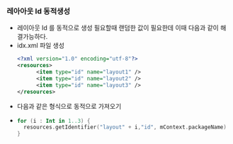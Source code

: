 ### 레아아웃 Id 동적생성
* 레이아웃 Id 를 동적으로 생성 필요할때 랜덤한 값이 필요한데 이때 다음과 같이 해결가능하다.
* idx.xml 파일 생성
  ```xml
  <?xml version="1.0" encoding="utf-8"?>
  <resources>
        <item type="id" name="layout1" />
        <item type="id" name="layout2" />
        <item type="id" name="layout3" />
  </resources>
* 다음과 같은 형식으로 동적으로 가져오기
* ```kotlin
  for (i : Int in 1..3) {
    resources.getIdentifier("layout" + i,"id", mContext.packageName)
  }
